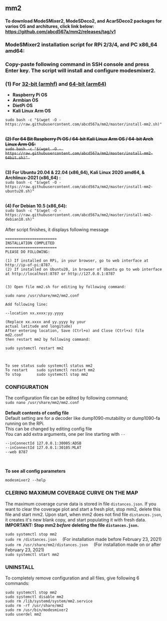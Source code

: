 ## mm2
#### To download ModeSMixer2, ModeSDeco2, and AcarSDeco2 packages for varios OS and architures, click link below:</br>https://github.com/abcd567a/mm2/releases/tag/v1

### ModeSMixer2 installation script for RPi 2/3/4, and PC x86_64 amd64:

### Copy-paste following command in SSH console and press Enter key. The script will install and configure modesmixer2. </br>
### (1) For <ins>32-bit (armhf)</ins> and <ins>64-bit (arm64)</ins>
- **Raspberry Pi OS**
- **Armbian OS**
- **DietPi OS**
- **Kali Linux Arm OS**


`sudo bash -c "$(wget -O - https://raw.githubusercontent.com/abcd567a/mm2/master/install-mm2.sh)" `</br></br>

<s>**(2) For 64 Bit Raspberry Pi OS / 64-bit Kali Linux Arm OS / 64-bit Arch Linux Arm OS:**</s> </br>
<s>`sudo bash -c "$(wget -O - https://raw.githubusercontent.com/abcd567a/mm2/master/install-mm2-64bit.sh)" `</s> </br></br>

**(3) For Ubuntu 20.04 & 22.04 (x86_64), Kali Linux 2020 amd64, & Archlinux-2021 (x86_64) :** </br>
`sudo bash -c "$(wget -O - https://raw.githubusercontent.com/abcd567a/mm2/master/install-mm2-ubuntu20.sh)" ` </br></br>

**(4) For Debian 10.5 (x86_64):** </br>
`sudo bash -c "$(wget -O - https://raw.githubusercontent.com/abcd567a/mm2/master/install-mm2-debian10.sh)" ` </br></br>
After script finishes, it displays following message
```
=======================
INSTALLATION COMPLETED
=======================
PLEASE DO FOLLOWING:

(1) If installed on RPi, in your browser, go to web interface at http://ip-of-pi:8787. 
(2) If installed on Ubuntu20, in browser of Ubuntu go to web interface at http://localhost:8787 or http://127.0.0.1:8787


(3) Open file mm2.sh for editing by following command:

sudo nano /usr/share/mm2/mm2.conf

Add following line: 

--location xx.xxxx:yy.yyyy 

(Replace xx.xxxx and yy.yyyy by your 
actual latitude and longitude) 
After entering location, Save (Ctrl+o) and Close (Ctrl+x) file md2.conf 
then restart mm2 by following command: 

sudo systemctl restart mm2



To see status sudo systemctl status mm2
To restart    sudo systemctl restart mm2
To stop       sudo systemctl stop mm2
```

### CONFIGURATION </br>
The configuration file can be edited by following command; </br>
`sudo nano /usr/share/mm2/mm2.conf ` </br></br>
**Default contents of config file**</br>
Default setting are for a decoder like dump1090-mutability or dump1090-fa running on the RPi. </br>
This can be changed by editing config file</br>
You can add extra arguments, one per line starting with `--` </br>
```
--inConnectId 127.0.0.1:30005:ADSB
--inConnectId 127.0.0.1:30105:MLAT
--web 8787

```
</br>

**To see all config parameters** </br>
```
modesmixer2 --help
```

### CLERING MAXIMUM COVERAGE CURVE ON THE MAP</br>
The maximum coverage curve data is stored in file `distances.json`. If you want to clear the coverage plot and start a fresh plot, stop mm2, delete this file and start mm2. Upon start, when mm2 does not find file `distances.json`, it creates it's new blank copy, and start populating it with fresh data. </br>
**IMPORTANT: Stop mm2 _before_ deleting the file `distances.json`.** </br>

`sudo systemctl stop mm2  `  </br>
`sudo rm /distances.json  ` (For installation made before February 23, 2021) </br>
`sudo rm /usr/share/mm2/distances.json  ` (For installation made on or after February 23, 2021) </br>
`sudo systemctl start mm2   `


### UNINSTALL </br>
To completely remove configuration and all files, give following 6 commands:
```
sudo systemctl stop mm2 
sudo systemctl disable mm2 
sudo rm /lib/systemd/system/mm2.service 
sudo rm -rf /usr/share/mm2 
sudo rm /usr/bin/modesmixer2 
sudo userdel mm2  
```
